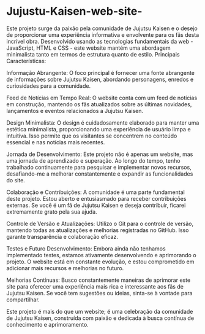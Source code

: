 # Jujustu-Kaisen-web-site-
Este projeto surge da paixão pela comunidade de Jujutsu Kaisen e o desejo de proporcionar uma experiência informativa e envolvente para os fãs desta incrível obra. Desenvolvido usando as tecnologias fundamentais da web - JavaScript, HTML e CSS - este website mantém uma abordagem minimalista tanto em termos de estrutura quanto de estilo.
Principais Características:

Informação Abrangente: O foco principal é fornecer uma fonte abrangente de informações sobre Jujutsu Kaisen, abordando personagens, enredos e curiosidades para a comunidade.

Feed de Notícias em Tempo Real: O website conta com um feed de notícias em construção, mantendo os fãs atualizados sobre as últimas novidades, lançamentos e eventos relacionados a Jujutsu Kaisen.

Design Minimalista:
O design é cuidadosamente elaborado para manter uma estética minimalista, proporcionando uma experiência de usuário limpa e intuitiva. Isso permite que os visitantes se concentrem no conteúdo essencial e nas notícias mais recentes.

Jornada de Desenvolvimento:
Este projeto não é apenas um website, mas uma jornada de aprendizado e superação. 
Ao longo do tempo, tenho trabalhado continuamente para pesquisar e implementar novos recursos, desafiando-me a melhorar constantemente e expandir as funcionalidades do site.

Colaboração e Contribuições:
A comunidade é uma parte fundamental deste projeto. Estou aberto e entusiasmado para receber contribuições externas. Se você é um fã de Jujutsu Kaisen e deseja contribuir, ficarei extremamente grato pela sua ajuda.

Controle de Versão e Atualizações:
Utilizo o Git para o controle de versão, mantendo todas as atualizações e melhorias registradas no GitHub. Isso garante transparência e colaboração eficaz.

Testes e Futuro Desenvolvimento:
Embora ainda não tenhamos implementado testes, estamos ativamente desenvolvendo e aprimorando o projeto. O website está em constante evolução, e estou comprometido em adicionar mais recursos e melhorias no futuro.

Melhorias Contínuas:
Busco constantemente maneiras de aprimorar este site para oferecer uma experiência mais rica e interessante aos fãs de Jujutsu Kaisen. Se você tem sugestões ou ideias, sinta-se à vontade para compartilhar.

Este projeto é mais do que um website; é uma celebração da comunidade de Jujutsu Kaisen, construída com paixão e dedicada à busca contínua de conhecimento e aprimoramento.


